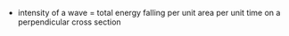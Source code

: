 - intensity of a wave = total energy falling per unit area per unit time on a perpendicular cross section
